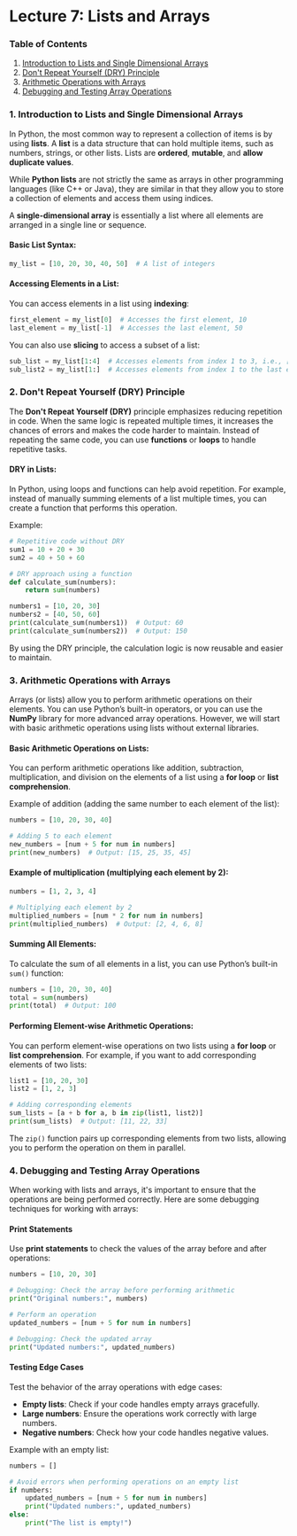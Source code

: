 # Lecture 7: Lists and Arrays


### **Table of Contents**

1. [Introduction to Lists and Single Dimensional Arrays](#introduction-to-lists-and-single-dimensional-arrays)
2. [Don't Repeat Yourself (DRY) Principle](#dont-repeat-yourself-dry-principle)
3. [Arithmetic Operations with Arrays](#arithmetic-operations-with-arrays)
4. [Debugging and Testing Array Operations](#debugging-and-testing-array-operations)

### 1. **Introduction to Lists and Single Dimensional Arrays**

In Python, the most common way to represent a collection of items is by using **lists**. A **list** is a data structure that can hold multiple items, such as numbers, strings, or other lists. Lists are **ordered**, **mutable**, and **allow duplicate values**.

While **Python lists** are not strictly the same as arrays in other programming languages (like C++ or Java), they are similar in that they allow you to store a collection of elements and access them using indices.

A **single-dimensional array** is essentially a list where all elements are arranged in a single line or sequence.

#### Basic List Syntax:
```python
my_list = [10, 20, 30, 40, 50]  # A list of integers
```

#### Accessing Elements in a List:
You can access elements in a list using **indexing**:
```python
first_element = my_list[0]  # Accesses the first element, 10
last_element = my_list[-1]  # Accesses the last element, 50
```

You can also use **slicing** to access a subset of a list:
```python
sub_list = my_list[1:4]  # Accesses elements from index 1 to 3, i.e., [20, 30, 40]
sub_list2 = my_list[1:]  # Accesses elements from index 1 to the last element of my_list, i.e., [20, 30, 40,50]
```

### 2. **Don't Repeat Yourself (DRY) Principle**

The **Don't Repeat Yourself (DRY)** principle emphasizes reducing repetition in code. When the same logic is repeated multiple times, it increases the chances of errors and makes the code harder to maintain. Instead of repeating the same code, you can use **functions** or **loops** to handle repetitive tasks.

#### DRY in Lists:
In Python, using loops and functions can help avoid repetition. For example, instead of manually summing elements of a list multiple times, you can create a function that performs this operation.

Example:
```python
# Repetitive code without DRY
sum1 = 10 + 20 + 30
sum2 = 40 + 50 + 60

# DRY approach using a function
def calculate_sum(numbers):
    return sum(numbers)

numbers1 = [10, 20, 30]
numbers2 = [40, 50, 60]
print(calculate_sum(numbers1))  # Output: 60
print(calculate_sum(numbers2))  # Output: 150
```

By using the DRY principle, the calculation logic is now reusable and easier to maintain.

### 3. **Arithmetic Operations with Arrays**

Arrays (or lists) allow you to perform arithmetic operations on their elements. You can use Python’s built-in operators, or you can use the **NumPy** library for more advanced array operations. However, we will start with basic arithmetic operations using lists without external libraries.

#### Basic Arithmetic Operations on Lists:
You can perform arithmetic operations like addition, subtraction, multiplication, and division on the elements of a list using a **for loop** or **list comprehension**.

Example of addition (adding the same number to each element of the list):
```python
numbers = [10, 20, 30, 40]

# Adding 5 to each element
new_numbers = [num + 5 for num in numbers]
print(new_numbers)  # Output: [15, 25, 35, 45]
```

#### Example of multiplication (multiplying each element by 2):
```python
numbers = [1, 2, 3, 4]

# Multiplying each element by 2
multiplied_numbers = [num * 2 for num in numbers]
print(multiplied_numbers)  # Output: [2, 4, 6, 8]
```

#### Summing All Elements:
To calculate the sum of all elements in a list, you can use Python’s built-in `sum()` function:
```python
numbers = [10, 20, 30, 40]
total = sum(numbers)
print(total)  # Output: 100
```

#### Performing Element-wise Arithmetic Operations:
You can perform element-wise operations on two lists using a **for loop** or **list comprehension**. For example, if you want to add corresponding elements of two lists:

```python
list1 = [10, 20, 30]
list2 = [1, 2, 3]

# Adding corresponding elements
sum_lists = [a + b for a, b in zip(list1, list2)]
print(sum_lists)  # Output: [11, 22, 33]
```

The `zip()` function pairs up corresponding elements from two lists, allowing you to perform the operation on them in parallel.

### 4. **Debugging and Testing Array Operations**

When working with lists and arrays, it's important to ensure that the operations are being performed correctly. Here are some debugging techniques for working with arrays:

#### Print Statements
Use **print statements** to check the values of the array before and after operations:
```python
numbers = [10, 20, 30]

# Debugging: Check the array before performing arithmetic
print("Original numbers:", numbers)

# Perform an operation
updated_numbers = [num + 5 for num in numbers]

# Debugging: Check the updated array
print("Updated numbers:", updated_numbers)
```

#### Testing Edge Cases
Test the behavior of the array operations with edge cases:
- **Empty lists**: Check if your code handles empty arrays gracefully.
- **Large numbers**: Ensure the operations work correctly with large numbers.
- **Negative numbers**: Check how your code handles negative values.

Example with an empty list:
```python
numbers = []

# Avoid errors when performing operations on an empty list
if numbers:
    updated_numbers = [num + 5 for num in numbers]
    print("Updated numbers:", updated_numbers)
else:
    print("The list is empty!")
```
